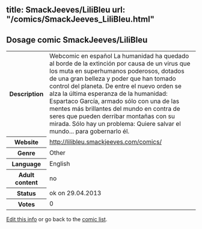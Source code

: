title: SmackJeeves/LiliBleu
url: "/comics/SmackJeeves_LiliBleu.html"
---
Dosage comic SmackJeeves/LiliBleu
-----------------------------------------

<p id="msg"></p>
<script type="text/javascript">
if (window.location.search === '?edit_info_mail=sent_ok') {
  var elem = document.getElementById("msg");
  elem.innerHTML = 'Edited information sucessfully sent.';
  elem.className = 'ok';
}
</script>
<table class="comicinfo">
<tr>
<th>Description</th><td>Webcomic en español La humanidad ha quedado al borde de la extinción por causa de un virus que los muta en superhumanos poderosos, dotados de una gran belleza y poder que han tomado control del planeta. De entre el nuevo orden se alza la última esperanza de la humanidad: Espartaco García, armado sólo con una de las mentes más brillantes del mundo en contra de seres que pueden derribar montañas con su mirada. Sólo hay un problema: Quiere salvar el mundo... para gobernarlo él.</td>
</tr>
<tr>
<th>Website</th><td><a href="http://lilibleu.smackjeeves.com/comics/">http://lilibleu.smackjeeves.com/comics/</a></td>
</tr>
<tr>
<th>Genre</th><td>Other</td>
</tr>
<tr>
<th>Language</th><td>English</td>
</tr>
<tr>
<th>Adult content</th><td>no</td>
</tr>
<tr>
<th>Status</th><td>ok on 29.04.2013</td>
</tr>
<tr>
<th>Votes</th><td>0</td>
</tr>
</table>

[Edit this info](SmackJeeves_LiliBleu_edit.html) or go back to the [comic list](../comic-index.html).
